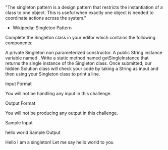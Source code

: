 "The singleton pattern is a design pattern that restricts the instantiation of a class to one object. This is useful when exactly one object is needed to coordinate actions across the system."
- Wikipedia: Singleton Pattern

Complete the Singleton class in your editor which contains the following components:

A private Singleton non parameterized constructor.
A public String instance variable named .
Write a static method named getSingleInstance that returns the single instance of the Singleton class.
Once submitted, our hidden Solution class will check your code by taking a String as input and then using your Singleton class to print a line.

Input Format

You will not be handling any input in this challenge.

Output Format

You will not be producing any output in this challenge.

Sample Input

hello world
Sample Output

Hello I am a singleton! Let me say hello world to you

